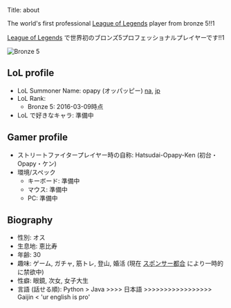 Title: about

The world's first professional [League of Legends](http://leagueoflegends.com/) player from bronze 5!!1

[League of Legends](http://leagueoflegends.com/) で世界初のブロンズ5プロフェッショナルプレイヤーです!!1

![Bronze 5]({filename}/assets/bronze5.png)

## LoL profile

* LoL Summoner Name: opapy (オッパッピー) [na](http://na.op.gg/summoner/userName=opapy), [jp](http://jp.op.gg/summoner/userName=opapy)
* LoL Rank:
    * Bronze 5: 2016-03-09時点
* LoL で好きなキャラ: 準備中

## Gamer profile

* ストリートファイタープレイヤー時の自称: Hatsudai-Opapy-Ken (初台・Opapy・ケン)
* 環境/スペック
    * キーボード: 準備中
    * マウス: 準備中
    * PC: 準備中

## Biography

* 性別: オス
* 生息地: 恵比寿
* 年齢: 30
* 趣味: ゲーム, ガチャ, 筋トレ, 登山, 婚活 (現在 [スポンサー都合](/about_team_opapy.html) により一時的に禁欲中)
* 性癖: 眼鏡, 次女, 女子大生
* 言語 (話せる順): Python > Java >>>> 日本語 >>>>>>>>>>>>>>>>> Gaijin < 'ur english is pro'
